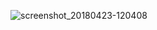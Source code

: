 ![screenshot_20180423-120408](https://user-images.githubusercontent.com/10562584/39110435-be8515d2-46ee-11e8-9c5d-c07b6d32105f.png)
